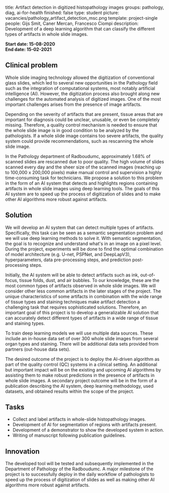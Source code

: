 title: Artifact detection in digitized histopathology images
groups: pathology, diag, ai-for-health
finished: false
type: student
picture: vacancies/pathology_artifact_detection_msc.png
template: project-single
people: Gijs Smit, Caner Mercan, Francesco Ciompi
description: Development of a deep learning algorithm that can classify the different types of artifacts in whole slide images.

**Start date: 15-08-2020** <br>
**End date: 15-02-2021**

## Clinical problem
Whole slide imaging technology allowed the digitization of conventional glass slides, which led to several new opportunities in the Pathology field such as the integration of computational systems, most notably artificial intelligence (AI). However, the digitization process also brought along new challenges for the automated analysis of digitized images. One of the most important challenges arises from the presence of image artifacts.

Depending on the severity of artifacts that are present, tissue areas that are important for diagnosis could be unclear, unusable, or even be completely missing. Therefore, a quality control mechanism is needed to ensure that the whole slide image is in good condition to be analyzed by the pathologists. If a whole slide image contains too severe artifacts, the quality system could provide recommendations, such as rescanning the whole slide image.

In the Pathology department of Radboudumc, approximately 1.68% of scanned slides are rescanned due to poor quality. The high volume of slides scanned every day and the sheer size of the scanned images (reaching up to 100,000 x 200,000 pixels) make manual control and supervision a highly time-consuming task for technicians. We propose a solution to this problem in the form of an AI system that detects and highlights regions containing artifacts in whole slide images using deep learning tools. The goals of this AI system are to speed up the process of digitization of slides and to make other AI algorithms more robust against artifacts.

## Solution
We will develop an AI system that can detect multiple types of artifacts. Specifically, this task can be seen as a semantic segmentation problem and we will use deep learning methods to solve it. With semantic segmentation, the goal is to recognize and understand what's in an image on a pixel level. During the project, experiments will be done to find the optimal combination of model architecture (e.g. U-net, PSPNet, and DeepLapV3), hyperparameters, data pre-processing steps, and prediction post-processing steps.

Initially, the AI system will be able to detect artifacts such as ink, out-of-focus, tissue folds, dust, and air bubbles. To our knowledge, these are the most common types of artifacts observed in whole slide images. We will consider other less common artifacts in the later stages of the project. The unique characteristics of some artifacts in combination with the wide range of tissue types and staining techniques make artifact detection a challenging task that requires sophisticated solutions. Therefore, an important goal of this project is to develop a generalizable AI solution that can accurately detect different types of artifacts in a wide range of tissue and staining types.

To train deep learning models we will use multiple data sources. These include an in-house data set of over 300 whole slide images from several organ types and staining. There will be additional data sets provided from partners (out-house data sets).

The desired outcome of the project is to deploy the AI-driven algorithm as part of the quality control (QC) systems in a clinical setting. An additional but important impact will be on the existing and upcoming AI algorithms by assisting them to make robust predictions in the presence of artifacts in whole slide images. A secondary project outcome will be in the form of a publication describing the AI system, deep learning methodology, used datasets, and obtained results within the scope of the project. 

## Tasks
- Collect and label artifacts in whole-slide histopathology images.
- Development of AI for segmentation of regions with artifacts present.
- Development of a demonstrator to show the developed system in action.
- Writing of manuscript following publication guidelines.

## Innovation
The developed tool will be tested and subsequently implemented in the Department of Pathology of the Radboudumc. A major milestone of the project is to successfully deploy in the daily workflow of pathologists to speed up the process of digitization of slides as well as making other AI algorithms more robust against artifacts.

